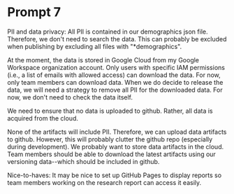 # Prompt 7

PII and data privacy:
All PII is contained in our demographics json file.  Therefore, we don't need to search the data.  This can probably be excluded when publishing by excluding all files with "*demographics".  

At the moment, the data is stored in Google Cloud from my Google Workspace organization account.  Only users with specific IAM permissions (i.e., a list of emails with allowed access) can download the data.  For now, only team members can download data.  When we do decide to release the data, we will need a strategy to remove all PII for the downloaded data.  For now, we don't need to check the data itself.  

We need to ensure that no data is uploaded to github.  Rather, all data is acquired from the cloud.  

None of the artifacts will include PII.  Therefore, we can upload data artifacts to github.  However, this will probably clutter the github repo (especially during development).  We probably want to store data artifacts in the cloud.   Team members should be able to download the latest artifacts using our versioning data--which should be included in github.  

Nice-to-haves:
It may be nice to set up GitHub Pages to display reports so team members working on the research report can access it easily.